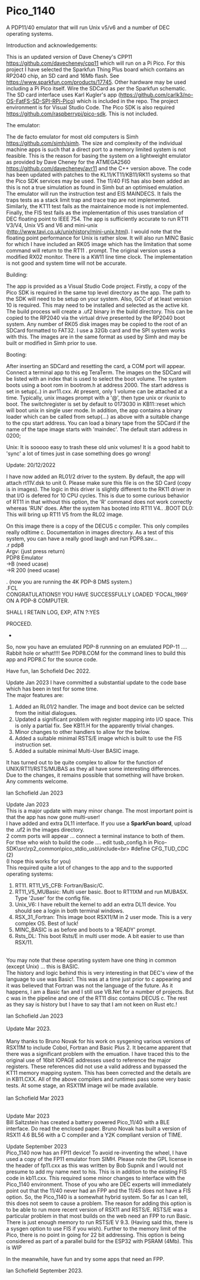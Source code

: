 # Pico_1140
A PDP11/40 emulator that will run Unix v5/v6 and a number of DEC operating systems.

Introduction and acknowledgements:

This is an updated version of Dave Cheney's CPP11 https://github.com/davecheney/cpp11 which will run on a Pi Pico.
For this project I have selected the Sparkfun Thing Plus board which contains an RP2040 chip, an SD card and 16Mb flash.
See https://www.sparkfun.com/products/17745.
Other hardware may be used including a Pi Pico itself. Wire the SDCard as per the Sparkfun schematic.
The SD card interface uses Karl Kugler's app (https://github.com/carlk3/no-OS-FatFS-SD-SPI-RPi-Pico) which is included in the repo.
The project environment is for Visual Studio Code. The Pico SDK is also required https://github.com/raspberrypi/pico-sdk. This is not included.

The emulator:

The de facto emulator for most old computers is Simh https://github.com/simh/simh. The size and complexity of the individual machine
apps is such that a direct port to a memory limited system is not feasible. This is the reason for basing the system on a lightweight
emulator as provided by Dave Cheney for the ATMEGA2560 https://github.com/davecheney/avr11 and the C++ version above.
The code has been updated with patches to the KL11/KT11/KB11/RK11 systems so that the Pico SDK services may be used.
The 11/40 FIS has also been added an this is not a true simulation as found in Simh but an optimised emulation.
The emulator will run the instruction test and EIS MAINDECS. It fails the traps tests as a stack limit trap and trace trap are not implemented.
Similarly, the KT11 test fails as the maintainence mode is not implemented. Finally, the FIS test fails as the implementation of this
uses translation of DEC floating point to IEEE 754.
The app is sufficiently accurate to run RT11 V3/V4, Unix V5 and V6 and mini-unix (http://www.tavi.co.uk/unixhistory/mini-unix.html). I would note
that the floating point performance for Unix is rather slow. It will also run MINC Basic for which I have included an RK05 image
which has the limitation that some command will return to the RT11 . prompt. The original version uses a modified RX02 monitor.
There is a KW11 line time clock. The implementation is not good and system time will not be accurate.

Building:

The app is provided as a Visual Studio Code project. Firstly, a copy of the Pico SDK is required in the same top level directory as the app.
The path to the SDK will need to be setup on your system. Also, GCC of at least version 10 is required. This may need to be installed and
selected as the active kit. The build process will create a .uf2 binary in the build directory. This can be copied to the RP2040 via the
virtual drive presented by the RP2040 boot system.
Any number of RK05 disk images may be copied to the root of an SDCard formatted to FAT32. I use a 32Gb card and the SPI system works with this.
The images are in the same format as used by Simh and may be built or modified in Simh prior to use.

Booting:

After inserting an SDCard and resetting the card, a COM port will appear. Connect a terminal app to this eg TeraTerm. The images on the SDCard
will be listed with an index that is used to select the boot volume. 
The system boots using a boot rom in bootrom.h at address 2000. The start address is set in setup(..) in avr11.cxx.
At present, only 1 volume can be attached at a time. Typically, unix images prompt with a '@', then type unix or rkunix to boot.
The switchregister is set by default to 0173030 in KB11::reset which will boot unix in single user mode.
In addition, the app contains a binary loader which can be called from setup(...) as above with a suitable change to the cpu start address.
You can load a binary tape from the SDCard if the name of the tape image starts with 'maindec'. The default start address in 0200;

Unix: It is sooooo easy to trash these old unix volumes! It is a good habit to 'sync' a lot of times just in case something does go wrong!

Update: 20/12/2022

I have now added an RL01/2 driver to the system. By default, the app will attach rt11V.dsk to unit 0. Please make sure this file is on
the SD Card (copy is in images). The logic in this driver is slightly different to the RK11 driver in that I/O is defered for 10 CPU cycles.
This is due to some curious behavior of RT11 in that without this option, the 'R' command does not work correctly whereas 'RUN' does.
After the system has booted into RT11 V4..
.BOOT DL0:
This will bring up RT11 V5 from the RL02 image.

On this image there is a copy of the DECUS c compiler. This only compiles really odltime c. Documentation in images directory.
As a test of this system, you can have a really good laugh and run PDP8.sav...
<BR>
.r pdp8<BR>
Argv: (just press return)<BR>
PDP8 Emulator<BR>
->B  (need ucase)<BR>
->R 200 (need ucase)<BR>

. (now you are running the 4K PDP-8 DMS system.)<BR>
.FCL<BR>
CONGRATULATIONS!!
YOU HAVE SUCCESSFULLY LOADED 'FOCAL,1969' ON A PDP-8 COMPUTER.


SHALL I RETAIN LOG, EXP, ATN ?:YES

PROCEED.

*

So, now you have an emulated PDP-8 runnning on an emulated PDP-11 .... Rabbit hole or what!!!!
See PDP8.COM for the command lines to build this app and PDP8.C for the source code.

Have fun, Ian Schofield Dec 2022.


Update Jan 2023
 I have committed a substantial update to the code base which has been in test for some time.<br>
 The major features are:<br>
 1. Added an RL01/2 handler. The image and boot device can be selcted from the initial dialogues.<br>
 2. Updated a significant problem with register mapping into I/O space. This is only a partial fix. See KB11.H for the apparently trivial changes.<br>
 3. Minor changes to other handlers to allow for the below.<br>
 4. Added a suitable minimal RSTS/E image which is built to use the FIS instruction set.<br>
 5. Added a suitable minimal Multi-User BASIC image.<br>
 
 It has turned out to be quite complex to allow for the function of UNIX/RT11/RSTS/MUBAS as they all have some interesting differences.<br>
 Due to the changes, it remains possible that something will have broken.<br>
 Any comments welcome.
  
 Ian Schofield Jan 2023
  
 Update Jan 2023<BR>
 This is a major update with many minor change. The most important point is that the app has now gone multi-user!<br>
 I have added and extra DL11 interface. If you use a **SparkFun board**, upload the .uf2 in the images directory.<br>
 2 comm ports will appear ... connect a terminal instance to both of them.
 For thse who wish to build the code .... edit tusb_config.h in Pico-SDK\src\rp2_common\pico_stdio_usb\include\<br>
 #define CFG_TUD_CDC             (2)<br>
 (I hope this works for you)<br>
 This required quite a lot of changes to the app and to the supported operating systems:<br>
 1. RT11. RT11_V5_CFB: Fortran/Basic/C.<br>
 2. RT11_V5_MUBasic: Multi user basic. Boot to RT11XM and run MUBASX. Type '2user' for the config file.<br>
 3. Unix_V6: I have rebuilt the kernel to add an extra DL11 device. You should see a login in both terminal windows.<br>
 4. RSX_31_Fortran: This image boot RSX11/M in 2 user mode. This is a very complex OS. Best of luck!<br>
 5. MINC_BASIC is as before and boots to a 'READY' prompt.<br>
 6. Rsts_DL: This boot Rsts/E in multi user mode. A bit easier to use than RSX/11.<br>
 <br>
 You may note that these operating system have one thing in common (except Unix) ... this is BASIC.<br>
 The history and logic behind this is very interesting in that DEC's view of the language to use was Basic!. This was at a time just prior to c
 appearing and it was believed that Fortran was not the language of the future. As it happens, I am a Basic fan and I still use VB.Net for
 a number of projects. But c was in the pipeline and one of the RT11 disc contains DECUS c. The rest as they say is history but I have to say
 that I am not keen on Rust etc.!<BR>
 
 Ian Schofield Jan 2023<br>
 <br>
 Update Mar 2023.<br>
 <br>
 Many thanks to Bruno Novak for his work on sysgening various versions of RSX11M to include Cobol, Fortran and Basic Plus 2. It became apparent that there was a significant problem with the emuation. I have traced this to the original use of 16bit IOPAGE addresses used to reference the major registers. These references did not use a valid address and bypassed the KT11 memory mapping system. This has been corrected and the details are in KB11.CXX. All of the above compilers and runtimes pass some very basic tests. At some stage, an RSX11M image wil be made available.<br><br>
 Ian Schofield Mar 2023<br>
 <br>
 
 Update Mar 2023<br>
 Bill Saltzstein has created a battery powered Pico_11/40 with a BLE interface. Do read the enclosed paper.
 Bruno Novak has built a version of RSX11 4.6 BL56 with a C compiler and a Y2K compliant version of TIME.

 Update September 2023
 <br>
 Pico_1140 now has an FP11 device! To avoid re-inventing the wheel, I have used a copy of the FP11 emulator from SIMH.
 Please note the GPL license in the header of fp11.cxx as this was written by Bob Supnik and I would not presume to add my name next to his.
 This is in addition to the existing FIS code in kb11.cxx. This required some minor changes to interface with the Pico_1140 environment.
 Those of you who are DEC experts will immediately point out that the 11/40 never had an FPP and the 11/45 does not have a FIS option.
 So, the Pico_1140 is a somewhat hybrid system. So far as I can tell, this does not seem to cause a problem.
 The reason for adding this option is to be able to run more recent version of RSX11 and RSTS/E. RSTS/E was a particular
 problem in that most builds on the web need an FPP to run Basic. There is just enough memory to run RSTS/E V 9.3.
 (Having said this, there is a sysgen option to use FIS if you wish).
 Further to the memory limit of the Pico, there is no point in going for 22 bit addressing. This option is being considered
 as part of a parallel build for the ESP32 with PSRAM (4Mb). This is WIP
 
 In the meanwhile, have fun and try some apps that need an FPP.

 Ian Schofield September 2023.
 
 
 
 
 
